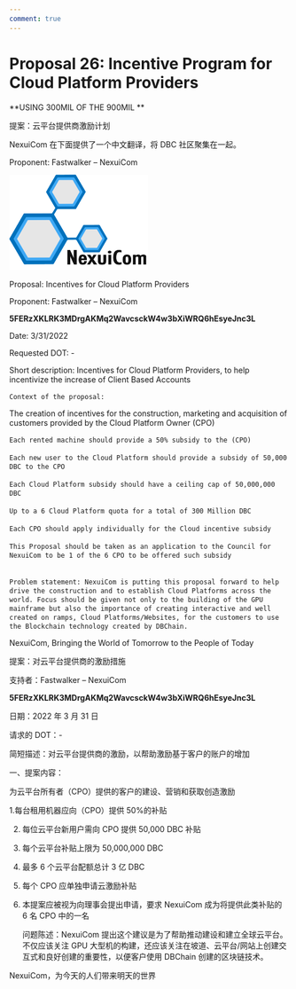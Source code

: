 ```yaml
---
comment: true
---
```


# Proposal 26: Incentive Program for Cloud Platform Providers

**USING 300MIL OF THE 900MIL **

提案：云平台提供商激励计划

NexuiCom 在下面提供了一个中文翻译，将 DBC 社区聚集在一起。

Proponent: Fastwalker – NexuiCom

![Bringing the World of Tomorrow to the People of Today](./assets/26.assets/t5tbjk5h0sq81.webp)

Proposal: Incentives for Cloud Platform Providers

Proponent: Fastwalker – NexuiCom

**5FERzXKLRK3MDrgAKMq2WavcsckW4w3bXiWRQ6hEsyeJnc3L**

Date: 3/31/2022

Requested DOT: -

Short description: Incentives for Cloud Platform Providers, to help incentivize the increase of Client Based Accounts

    Context of the proposal:

The creation of incentives for the construction, marketing and acquisition of customers provided by the Cloud Platform Owner (CPO)

    Each rented machine should provide a 50% subsidy to the (CPO)

    Each new user to the Cloud Platform should provide a subsidy of 50,000 DBC to the CPO

    Each Cloud Platform subsidy should have a ceiling cap of 50,000,000 DBC

    Up to a 6 Cloud Platform quota for a total of 300 Million DBC

    Each CPO should apply individually for the Cloud incentive subsidy

    This Proposal should be taken as an application to the Council for NexuiCom to be 1 of the 6 CPO to be offered such subsidy


    Problem statement: NexuiCom is putting this proposal forward to help drive the construction and to establish Cloud Platforms across the world. Focus should be given not only to the building of the GPU mainframe but also the importance of creating interactive and well created on ramps, Cloud Platforms/Websites, for the customers to use the Blockchain technology created by DBChain.

NexuiCom, Bringing the World of Tomorrow to the People of Today

提案：对云平台提供商的激励措施

支持者：Fastwalker – NexuiCom

**5FERzXKLRK3MDrgAKMq2WavcsckW4w3bXiWRQ6hEsyeJnc3L**

日期：2022 年 3 月 31 日

请求的 DOT：-

简短描述：对云平台提供商的激励，以帮助激励基于客户的账户的增加

一、提案内容：

为云平台所有者（CPO）提供的客户的建设、营销和获取创造激励

1.每台租用机器应向（CPO）提供 50%的补贴

2. 每位云平台新用户需向 CPO 提供 50,000 DBC 补贴

3. 每个云平台补贴上限为 50,000,000 DBC

4. 最多 6 个云平台配额总计 3 亿 DBC

5. 每个 CPO 应单独申请云激励补贴

6. 本提案应被视为向理事会提出申请，要求 NexuiCom 成为将提供此类补贴的 6 名 CPO 中的一名

   问题陈述：NexuiCom 提出这个建议是为了帮助推动建设和建立全球云平台。不仅应该关注 GPU 大型机的构建，还应该关注在坡道、云平台/网站上创建交互式和良好创建的重要性，以便客户使用 DBChain 创建的区块链技术。

NexuiCom，为今天的人们带来明天的世界
